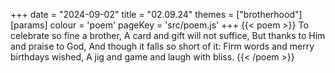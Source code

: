 +++
date = "2024-09-02"
title = "02.09.24"
themes = ["brotherhood"]
[params]
  colour = 'poem'
  pageKey = 'src/poem.js'
+++
{{< poem >}}
To celebrate so fine a brother,
A card and gift will not suffice,
But thanks to Him and praise to God,
And though it falls so short of it:
Firm words and merry birthdays wished,
A jig and game and laugh with bliss.
{{< /poem >}}